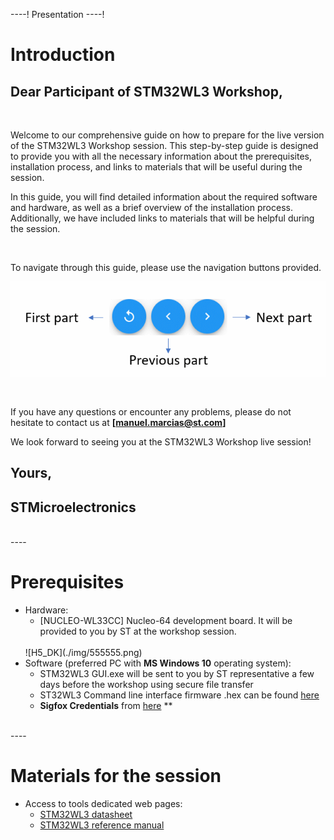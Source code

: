 ----!
Presentation
----!

# Introduction
## Dear Participant of STM32WL3 Workshop,
<br>

Welcome to our comprehensive guide on how to prepare for the live version of the STM32WL3 Workshop session. This step-by-step guide is designed to provide you with all the necessary information about the prerequisites, installation process, and links to materials that will be useful during the session.

In this guide, you will find detailed information about the required software and hardware, as well as a brief overview of the installation process. Additionally, we have included links to materials that will be helpful during the session.


<br>

To navigate through this guide, please use the navigation buttons provided.
<br>

  ![navigation](./img/navigation.gif)

<br>

If you have any questions or encounter any problems, please do not hesitate to contact us at  **[manuel.marcias@st.com]**

We look forward to seeing you at the STM32WL3 Workshop live session!
<br>

## Yours,
## STMicroelectronics 
<br>
----

# Prerequisites
- Hardware:
  - [NUCLEO-WL33CC] Nucleo-64 development board.
  It will be provided to you by ST at the workshop session. 
  <br>
  ![H5_DK](./img/555555.png)
  <br>
- Software (preferred PC with **MS Windows 10** operating system):
  - STM32WL3 GUI.exe will be sent to you by ST representative a few days before the workshop using secure file transfer
  - ST32WL3 Command line interface firmware .hex can be found [here](https://github.com/manu19901991/STM32--South_Africa_Workshop/blob/main/CLI.hex)
  - **Sigfox Credentials** from [here](https://github.com/manu19901991/STM32--South_Africa_Workshop/blob/main/Sigfox_binaries.7z) **
  
<br>
----


# Materials for the session
- Access to tools dedicated web pages:
  - [STM32WL3 datasheet](https://www.st.com/resource/en/datasheet/stm32wl33cc.pdf)
  - [STM32WL3 reference manual](https://www.st.com/resource/en/reference_manual/rm0511-stm32wl33xx-armbased-wireless-mcus-with-subghz-radio-solution-stmicroelectronics.pdf)

